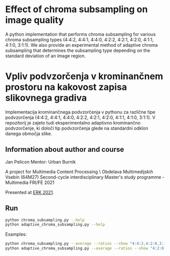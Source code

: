 # Effect of chroma subsampling on image quality

A python implementation that performs chroma subsampling for various chroma subsampling types (4:4:2, 4:4:1, 4:4:0, 4:2:2, 4:2:1, 4:2:0, 4:1:1, 4:1:0, 3:1:1).
We also provide an experimental method of adaptive chroma subsampling that determines the subsampling type depending on the standard deviation of an image region. 

# Vpliv podvzorčenja v krominančnem prostoru na kakovost zapisa slikovnega gradiva

Implementacija krominančnega podvzorčenja v pythonu za različne tipe podvzorčenja (4:4:2, 4:4:1, 4:4:0, 4:2:2, 4:2:1, 4:2:0, 4:1:1, 4:1:0, 3:1:1).
V repozitorij je zajeto tudi eksperimentalno adaptivno krominančno podvzorčenje, ki določi tip podvzorčenja glede na standardni odklon danega območja slike.

## Information about author and course 

Jan Pelicon
Mentor: Urban Burnik

A project for 
Multimedia Content Processing \ Obdelava Multimedijskih Vsebin (64M27)
Second-cycle interdisciplinary Master's study programme - Multimedia FRI/FE 2021

Presented at [ERK 2021](https://erk.fe.uni-lj.si/erk21.html).

## Run

```sh
python chroma_subsampling.py --help
python adaptive_chroma_subsampling.py --help
```

Examples:

```sh
python chroma_subsampling.py --average --ratios --show "4:4:2,4:2:0,3:1:1"
python adaptive_chroma_subsampling.py --average --ratios --show "4:2:0,3:1:1"
```
